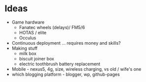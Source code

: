 # Ideas

* Game hardware
  * Fanatec wheels (delays)/ FM5/6
  * HOTAS / elite
  * Occulus
* Continuous deployment ... requires money and skills?
* Making stuff
  * milk box
  * biscuit joiner box
  * electric toothbrush battery replacement
* Mobile - nexus5, 4g, size, wireless charging, vs old / wife's one
* which blogging platform - blogger, wp, github-pages

